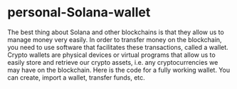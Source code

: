 # personal-Solana-wallet
The best thing about Solana and other blockchains is that they allow us to manage money very easily. In order to transfer money on the blockchain, you need to use software that facilitates these transactions, called a wallet. Crypto wallets are physical devices or virtual programs that allow us to easily store and retrieve our crypto assets, i.e. any cryptocurrencies we may have on the blockchain. Here is the code for a fully working wallet. You can create, import a wallet, transfer funds, etc.
